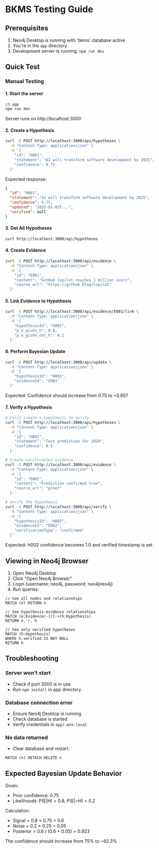 # BKMS Testing Guide

## Prerequisites
1. Neo4j Desktop is running with 'bkms' database active
2. You're in the `app` directory
3. Development server is running: `npm run dev`

## Quick Test

### Manual Testing

#### 1. Start the server
```bash
cd app
npm run dev
```
Server runs on http://localhost:3000

#### 2. Create a Hypothesis
```bash
curl -X POST http://localhost:3000/api/hypotheses \
  -H "Content-Type: application/json" \
  -d '{
    "id": "H001",
    "statement": "AI will transform software development by 2025",
    "confidence": 0.75
  }'
```

Expected response:
```json
{
  "id": "H001",
  "statement": "AI will transform software development by 2025",
  "confidence": 0.75,
  "updated": "2025-01-03T...",
  "verified": null
}
```

#### 3. Get All Hypotheses
```bash
curl http://localhost:3000/api/hypotheses
```

#### 4. Create Evidence
```bash
curl -X POST http://localhost:3000/api/evidence \
  -H "Content-Type: application/json" \
  -d '{
    "id": "E001",
    "content": "GitHub Copilot reaches 1 million users",
    "source_url": "https://github.blog/copilot"
  }'
```

#### 5. Link Evidence to Hypothesis
```bash
curl -X POST http://localhost:3000/api/evidence/E001/link \
  -H "Content-Type: application/json" \
  -d '{
    "hypothesisId": "H001",
    "p_e_given_h": 0.8,
    "p_e_given_not_h": 0.2
  }'
```

#### 6. Perform Bayesian Update
```bash
curl -X POST http://localhost:3000/api/update \
  -H "Content-Type: application/json" \
  -d '{
    "hypothesisId": "H001",
    "evidenceId": "E001"
  }'
```

Expected: Confidence should increase from 0.75 to ~0.857

#### 7. Verify a Hypothesis
```bash
# First create a hypothesis to verify
curl -X POST http://localhost:3000/api/hypotheses \
  -H "Content-Type: application/json" \
  -d '{
    "id": "H002",
    "statement": "Test prediction for 2024",
    "confidence": 0.5
  }'

# Create verification evidence
curl -X POST http://localhost:3000/api/evidence \
  -H "Content-Type: application/json" \
  -d '{
    "id": "E002",
    "content": "Prediction confirmed true",
    "source_url": "proof"
  }'

# Verify the hypothesis
curl -X POST http://localhost:3000/api/verify \
  -H "Content-Type: application/json" \
  -d '{
    "hypothesisId": "H002",
    "evidenceId": "E002",
    "verificationType": "confirmed"
  }'
```

Expected: H002 confidence becomes 1.0 and verified timestamp is set

## Viewing in Neo4j Browser

1. Open Neo4j Desktop
2. Click "Open Neo4j Browser"
3. Login (username: neo4j, password: neo4jneo4j)
4. Run queries:

```cypher
// See all nodes and relationships
MATCH (n) RETURN n

// See hypothesis-evidence relationships
MATCH (e:Evidence)-[r]->(h:Hypothesis)
RETURN e, r, h

// See only verified hypotheses
MATCH (h:Hypothesis)
WHERE h.verified IS NOT NULL
RETURN h
```

## Troubleshooting

### Server won't start
- Check if port 3000 is in use
- Run `npm install` in app directory

### Database connection error
- Ensure Neo4j Desktop is running
- Check database is started
- Verify credentials in `app/.env.local`

### No data returned
- Clear database and restart:
```cypher
MATCH (n) DETACH DELETE n
```

## Expected Bayesian Update Behavior

Given:
- Prior confidence: 0.75
- Likelihoods: P(E|H) = 0.8, P(E|~H) = 0.2

Calculation:
- Signal = 0.8 × 0.75 = 0.6
- Noise = 0.2 × 0.25 = 0.05
- Posterior = 0.6 / (0.6 + 0.05) = 0.923

The confidence should increase from 75% to ~92.3%
